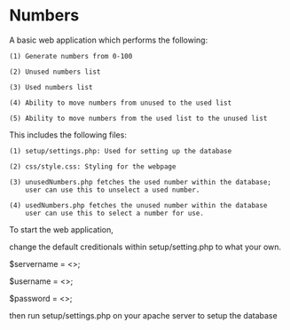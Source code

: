 # Numbers 

A basic web application which performs the following:

	(1) Generate numbers from 0-100

	(2) Unused numbers list

	(3) Used numbers list

	(4) Ability to move numbers from unused to the used list

	(5) Ability to move numbers from the used list to the unused list

This includes the following files:

	(1) setup/settings.php: Used for setting up the database

	(2) css/style.css: Styling for the webpage

	(3) unusedNumbers.php fetches the used number within the database; 
	    user can use this to unselect a used number.

	(4) usedNumbers.php fetches the unused number within the database
	    user can use this to select a number for use.
		

To start the web application,

change the default creditionals within setup/setting.php to what your own.

$servername = <<your servername>>;
	
$username = <<your rootname>>;
	
$password = <<your password>>;

then run setup/settings.php on your apache server to setup the database

